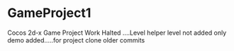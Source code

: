 # GameProject1
Cocos 2d-x Game Project
Work Halted ....Level helper level not added only demo added.....for project clone older commits
